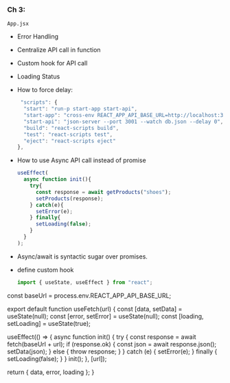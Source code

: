 ### Ch 3:
`App.jsx`
* Error Handling <error boundary>
* Centralize API call in function
* Custom hook for API call
* Loading Status
* How to force delay:
  ```javascript
   "scripts": {
    "start": "run-p start-app start-api",
    "start-app": "cross-env REACT_APP_API_BASE_URL=http://localhost:3001/ react-scripts start",
    "start-api": "json-server --port 3001 --watch db.json --delay 0", /* change delay to larger number to fake delay */
    "build": "react-scripts build",
    "test": "react-scripts test",
    "eject": "react-scripts eject"
  },
  ```

* How to use Async API call instead of promise
  ```javascript
  useEffect(
    async function init(){
      try{
        const response = await getProducts("shoes");
        setProducts(response);
      } catch(e){
        setError(e);
      } finally{
        setLoading(false);
      }
    }
  );
  ```
* Async/await is syntactic sugar over promises.
* define custom hook
  ```javascript
  import { useState, useEffect } from "react";

const baseUrl = process.env.REACT_APP_API_BASE_URL;

export default function useFetch(url) {
  const [data, setData] = useState(null);
  const [error, setError] = useState(null);
  const [loading, setLoading] = useState(true);

  useEffect(() => {
    async function init() {
      try {
        const response = await fetch(baseUrl + url);
        if (response.ok) {
          const json = await response.json();
          setData(json);
        } else {
          throw response;
        }
      } catch (e) {
        setError(e);
      } finally {
        setLoading(false);
      }
    }
    init();
  }, [url]);

  return { data, error, loading };
}
  ```

